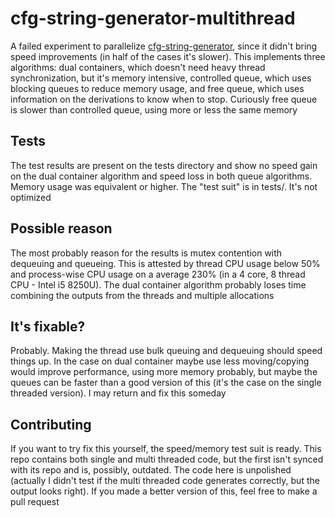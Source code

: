 # cfg-string-generator-multithread

A failed experiment to parallelize [cfg-string-generator](https://github.com/FlyingWolFox/cfg-string-generator), since it didn't bring speed improvements (in half of the cases it's slower).
This implements three algorithms: dual containers, which doesn't need heavy thread synchronization, but it's memory intensive, controlled queue, which uses blocking queues to reduce memory usage, and free queue, which uses information on the derivations to know when to stop. Curiously free queue is slower than controlled queue, using more or less the same memory

## Tests

The test results are present on the tests directory and show no speed gain on the dual container algorithm and speed loss in both queue algorithms. Memory usage was equivalent or higher. The "test suit" is in tests/. It's not optimized

## Possible reason

The most probably reason for the results is mutex contention with dequeuing and queueing. This is attested by thread CPU usage below 50% and process-wise CPU usage on a average 230% (in a 4 core, 8 thread CPU - Intel i5 8250U). The dual container algorithm probably loses time combining the outputs from the threads and multiple allocations

## It's fixable?

Probably. Making the thread use bulk queuing and dequeuing should speed things up. In the case on dual container maybe use less moving/copying would improve performance, using more memory probably, but maybe the queues can be faster than a good version of this (it's the case on the single threaded version). I may return and fix this someday

## Contributing

If you want to try fix this yourself, the speed/memory test suit is ready. This repo contains both single and multi threaded code, but the first isn't synced with its repo and is, possibly, outdated. The code here is unpolished (actually I didn't test if the multi threaded code generates correctly, but the output looks right). If you made a better version of this, feel free to make a pull request
